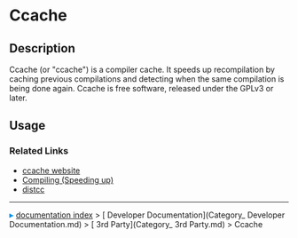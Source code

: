 # Ccache
## Description

Ccache (or "ccache") is a compiler cache. It speeds up recompilation by caching previous compilations and detecting when the same compilation is being done again. Ccache is free software, released under the GPLv3 or later.

## Usage

### Related Links 

-   [ccache website](https://ccache.dev/Official)
-   [Compiling (Speeding up)](Compiling_(Speeding_up).md)
-   [distcc](distcc.md)



---
![](images/Right_arrow.png) [documentation index](../README.md) > [ Developer Documentation](Category_ Developer Documentation.md) > [ 3rd Party](Category_ 3rd Party.md) > Ccache
